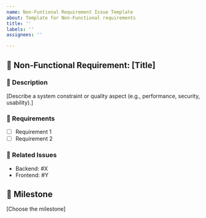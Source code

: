 ```yaml
---
name: Non-Funtional Requirement Issue Template
about: Template for Non-Functional requirements
title: ''
labels: ''
assignees: ''

---
```


## 📝 Non-Functional Requirement: [Title]

### 📌 Description
[Describe a system constraint or quality aspect (e.g., performance, security, usability).]

### 📌 Requirements
- [ ] Requirement 1  
- [ ] Requirement 2  

### 🔗 Related Issues  
- Backend: #X  
- Frontend: #Y  

## 🚀 Milestone  
[Choose the milestone]
